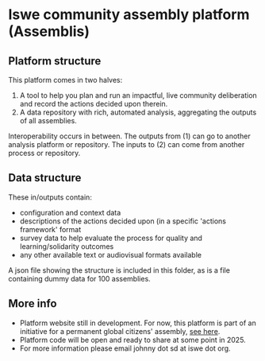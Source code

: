 # Iswe community assembly platform (Assemblis)

## Platform structure
This platform comes in two halves:
1. A tool to help you plan and run an impactful, live community deliberation and record the actions decided upon therein.
2. A data repository with rich, automated analysis, aggregating the outputs of all assemblies.

Interoperability occurs in between. The outputs from (1) can go to another analysis platform or repository. The inputs to (2) can come from another process or repository.

## Data structure
These in/outputs contain:
- configuration and context data
- descriptions of the actions decided upon (in a specific 'actions framework' format
- survey data to help evaluate the process for quality and learning/solidarity outcomes
- any other available text or audiovisual formats available

A json file showing the structure is included in this folder, as is a file containing dummy data for 100 assemblies.

## More info
- Platform website still in development. For now, this platform is part of an initiative for a permanent global citizens' assembly, [see here](https://iswe.org/blog/launchoftheglobalcitizensassemblyforpeopleandplanet).
- Platform code will be open and ready to share at some point in 2025.
- For more information please email johnny dot sd at iswe dot org.
